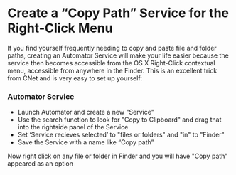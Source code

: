 # Create a “Copy Path” Service for the Right-Click Menu

If you find yourself frequently needing to copy and paste file and folder paths, creating an Automator Service will make your life easier because the service then becomes accessible from the OS X Right-Click contextual menu, accessible from anywhere in the Finder. This is an excellent trick from CNet and is very easy to set up yourself:

### Automator Service

- Launch Automator and create a new "Service"
- Use the search function to look for "Copy to Clipboard" and drag that into the rightside panel of the Service
- Set ‘Service recieves selected’ to "files or folders" and "in" to "Finder"
- Save the Service with a name like “Copy path”

Now right click on any file or folder in Finder and you will have "Copy path" appeared as an option
